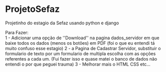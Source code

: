 # ProjetoSefaz
Projetinho do estagio da Sefaz usando python e django

Para Fazer:
<br>
1 - Adicionar uma opção de ''Download'' na pagina dados_servidor em que baixe todos os dados (menos os botões) em PDF (foi o que eu entendi tá muito confuso esse estagio)
2 - a Pagina de Cadastrar Servidor, substituir o formulario de texto por um formulario de multipla escolha com as opções referentes a cada um. (Fui fazer isso e quase matei o banco de dados não entendi o por que peguei trauma)
3 - Melhorar mais o HTML CSS etc...
